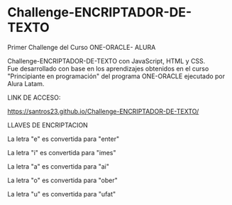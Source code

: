 # Challenge-ENCRIPTADOR-DE-TEXTO
Primer Challenge del Curso ONE-ORACLE- ALURA

Challenge-ENCRIPTADOR-DE-TEXTO con JavaScript, HTML y CSS.
<br>
Fue desarrollado con base en los aprendizajes obtenidos en el curso "Principiante en programación" del programa ONE-ORACLE ejecutado por Alura Latam.

LINK DE ACCESO:

https://santros23.github.io/Challenge-ENCRIPTADOR-DE-TEXTO/

LLAVES DE ENCRIPTACION

La letra "e" es convertida para "enter"

La letra "i" es convertida para "imes"

La letra "a" es convertida para "ai"

La letra "o" es convertida para "ober"

La letra "u" es convertida para "ufat"

